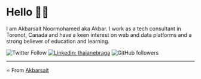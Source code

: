 # Hello 👋🏾

I am Akbarsait Noormohamed aka Akbar. I work as a tech consultant in Toronot, Canada and have a keen interest on web and data platforms and a strong believer of education and learning.

![Twitter Follow](https://img.shields.io/twitter/follow/akbarsait?label=Follow&style=social)
[![Linkedin: thaianebraga](https://img.shields.io/badge/-akbarsait-blue?style=flat-square&logo=Linkedin&logoColor=white&link=https://www.linkedin.com/in/akbarsait/)](https://www.linkedin.com/in/akbarsait/)
![GitHub followers](https://img.shields.io/github/followers/akbarsait?style=social)

---
⭐️ From [Akbarsait](https://www.akbarsait.com/)
